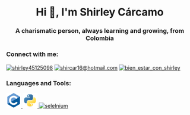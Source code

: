 <h1 align="center">Hi 👋, I'm Shirley Cárcamo</h1>
<h3 align="center">A charismatic person, always learning and growing, from Colombia</h3>

<h3 align="left">Connect with me:</h3>
<p align="left">
<a href="https://twitter.com/shirley45125098" target="blank"><img align="center" src="https://raw.githubusercontent.com/rahuldkjain/github-profile-readme-generator/master/src/images/icons/Social/twitter.svg" alt="shirley45125098" height="30" width="40" /></a>
<a href="https://linkedin.com/in/shircar16@hotmail.com" target="blank"><img align="center" src="https://raw.githubusercontent.com/rahuldkjain/github-profile-readme-generator/master/src/images/icons/Social/linked-in-alt.svg" alt="shircar16@hotmail.com" height="30" width="40" /></a>
<a href="https://instagram.com/bien_estar_con_shirley" target="blank"><img align="center" src="https://raw.githubusercontent.com/rahuldkjain/github-profile-readme-generator/master/src/images/icons/Social/instagram.svg" alt="bien_estar_con_shirley" height="30" width="40" /></a>
</p>

<h3 align="left">Languages and Tools:</h3>
<p align="left"> <a href="https://www.cprogramming.com/" target="_blank" rel="noreferrer"> <img src="https://raw.githubusercontent.com/devicons/devicon/master/icons/c/c-original.svg" alt="c" width="40" height="40"/> </a> <a href="https://www.python.org" target="_blank" rel="noreferrer"> <img src="https://raw.githubusercontent.com/devicons/devicon/master/icons/python/python-original.svg" alt="python" width="40" height="40"/> </a>  <a href="https://www.cprogramming.com/" target="_blank" rel="noreferrer"> <img src="https://cdn.jsdelivr.net/gh/devicons/devicon/icons/selenium/selenium-original.svg" alt="selelnium" width="40" height="40" /> </a></p>
